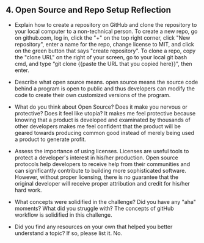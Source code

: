 ## 4. Open Source and Repo Setup Reflection

- Explain how to create a repository on GitHub and clone the repository to your local computer to a non-technical person.
To create a new repo, go on github.com, log in, click the "+" on the top right corner, click "New repository", enter a name for the repo, change license to MIT, and click on the green button that says "create repository". To clone a repo, copy the "clone URL" on the right of your screen, go to your local git bash cmd, and type “git clone {{paste the URL that you copied here}}", then enter. 

- Describe what open source means.
open source means the source code behind a program is open to public and thus developers can modify the code to create their own customized versions of the program.

- What do you think about Open Source? Does it make you nervous or protective? Does it feel like utopia?
It makes me feel protective because knowing that a product is developed and examinated by thousands of other developers makes me feel confident that the product will be geared towards producing common good instead of merely being used a product to generate profit.  

- Assess the importance of using licenses.
Licenses are useful tools to protect a developer's interest in his/her production. Open source protocols help developers to receive help from their communities and can significantly contribute to building more sophisticated software. However, without proper licensing, there is no guarantee that the original developer will receive proper attribution and credit for his/her hard work.

- What concepts were solidified in the challenge? Did you have any "aha" moments? What did you struggle with?
The concepts of gitHub workflow is solidified in this challenge.

- Did you find any resources on your own that helped you better understand a topic? If so, please list it.
No.

